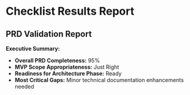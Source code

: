 # Checklist Results Report

## PRD Validation Report

**Executive Summary:**
- **Overall PRD Completeness:** 95%
- **MVP Scope Appropriateness:** Just Right
- **Readiness for Architecture Phase:** Ready
- **Most Critical Gaps:** Minor technical documentation enhancements needed
